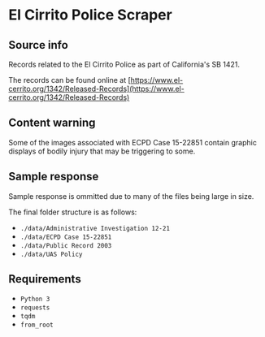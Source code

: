 # El Cirrito Police Scraper

## Source info

Records related to the El Cirrito Police as part of California's SB 1421. 

The records can be found online at [https://www.el-cerrito.org/1342/Released-Records](https://www.el-cerrito.org/1342/Released-Records)

## Content warning

Some of the images associated with ECPD Case 15-22851 contain graphic displays of bodily injury that may be triggering to some.

## Sample response

Sample response is ommitted due to many of the files being large in size.

The final folder structure is as follows:

- `./data/Administrative Investigation 12-21`
- `./data/ECPD Case 15-22851`
- `./data/Public Record 2003`
- `./data/UAS Policy`

## Requirements

- `Python 3`
- `requests`
- `tqdm`
- `from_root`
